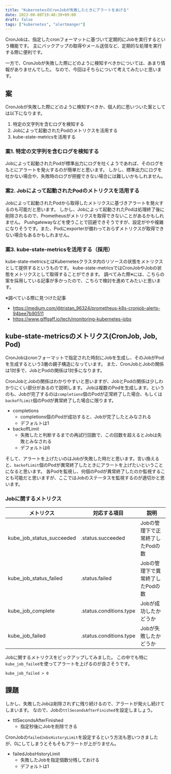 ```yaml
---
title: "KubernetesのCronJobが失敗したときにアラートをあげる"
date: 2023-08-08T19:48:39+09:00
draft: false
tags: ["kubernetes", "alertmanger"]
---
```


CronJobは、指定したcronフォーマットに基づいて定期的にJobを実行するという機能です。
主にバックアップの取得やメール送信など、定期的な処理を実行する際に便利です。

一方で、CronJobが失敗した際にどのように検知すべきかについては、あまり情報がありませんでした。
なので、今回はそちらについて考えてみたいと思います。

## 案
CronJobが失敗した際にどのように検知すべきか、個人的に思いついた案としては以下になります。
1. 特定の文字列を含むログを検知する
2. Jobによって起動されたPodのメトリクスを活用する
3. kube-state-metricsを活用する

### 案1. 特定の文字列を含むログを検知する
Jobによって起動されたPodが標準出力にログを吐くようであれば、そのログをもとにアラートを発火するのが簡単だと思います。
しかし、標準出力にログを吐かない場合や、失敗時のログが把握できない場合には難しいかもしれません。

### 案2. Jobによって起動されたPodのメトリクスを活用する
Jobによって起動されたPodから取得したメトリクスに基づきアラートを発火するのも可能だと思います。
しかし、Jobによって起動されたPodは処理終了後に削除されるので、Prometheusがメトリクスを取得できないことがあるかもしれません。
Pushgatewayなどを使うことで回避できそうですが、設定がやや複雑になりそうです。また、Podにexporterが備わっておらずメトリクスが取得できない場合もあるかもしれません。

### 案3. kube-state-metricsを活用する（採用）
kube-state-metricsとはKubernetesクラスタ内のリソースの状態をメトリクスとして提供するというものです。
kube-state-metricsではCronJobやJobの状態をメトリクスとして取得することができます。
調べてみた際※には、こちらの案を採用している記事が多かったので、こちらで検討を進めてみたいと思います。

※調べている際に見つけた記事
- https://medium.com/@tristan_96324/prometheus-k8s-cronjob-alerts-94bee7b90511
- https://www.giffgaff.io/tech/monitoring-kubernetes-jobs


## kube-state-metricsのメトリクス(CronJob, Job, Pod)
CronJobはcronフォーマットで指定された時刻にJobを生成し、そのJobがPodを生成するという3層の親子構造になっています。
また、CronJobとJobの関係は1対多で、JobとPodの関係は1対多になります。

CronJobとJobの関係はわかりやすいと思いますが、JobとPodの関係は少しわかりにくい部分があるので説明します。
Jobは複数のPodを生成します。というのも、Jobが完了するのは`completions`個のPodが正常終了した場合、もしくは`backoffLimit`個のPodが異常終了した場合に限ります。
- completions
    - completions個のPodが成功すると、Jobが完了したとみなされる
    - デフォルトは1
- backoffLimit
    - 失敗したと判断するまでの再試行回数で、この回数を超えるとJobは失敗とみなされる
    - デフォルトは6

そして、アラートを上げたいのはJobが失敗した時だと思います。言い換えると、`backofLimit`個のPodが異常終了したときにアラートを上げたいということになると思います。
各Podを監視し、何個のPodが異常終了したのか監視することも可能だと思いますが、ここではJobのステータスを監視するのが適切かと思います。

### Jobに関するメトリクス

| メトリクス | 対応する項目 | 説明|
|---|---|---|
| kube_job_status_succeeded | .status.succeeded | Jobの管理下で正常終了したPodの数 |
| kube_job_status_failed | .status.failed | Jobの管理下で異常終了したPodの数 |
| kube_job_complete | .status.conditions.type | Jobが成功したかどうか |
| kube_job_failed | .status.conditions.type | Jobが失敗したかどうか |

Jobに関するメトリクスをピックアップしてみました。
この中でも特に`kube_job_failed`を使ってアラートを上げるのが良さそうです。
```
kube_job_failed > 0
```

## 課題
しかし、失敗したJobは削除されずに残り続けるので、アラートが発火し続けてしまいます。
なので、Jobの`ttlSecondsAfterFinished`を設定しましょう。
- ttlSecondsAfterFinished
    - 指定秒後にJobを削除できる


CronJobの`failedJobsHistoryLimit`を設定するという方法も思いつきましたが、0にしてしまうとそもそもアラートが上がりません。
- failedJobsHistoryLimit
    - 失敗したJobを指定個数分残しておける
    - デフォルトは1
